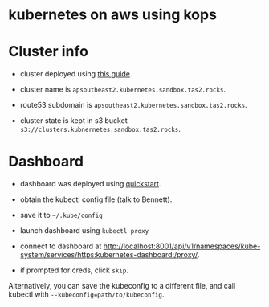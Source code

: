 # kubernetes on aws using kops

# Cluster info

* cluster deployed using
  [this guide](https://kubernetes.io/docs/getting-started-guides/kops/).

* cluster name is `apsoutheast2.kubernetes.sandbox.tas2.rocks`.

* route53 subdomain is `apsoutheast2.kubernetes.sandbox.tas2.rocks`.

* cluster state is kept in s3 bucket
  `s3://clusters.kubnernetes.sandbox.tas2.rocks`.

# Dashboard

* dashboard was deployed using
  [quickstart](https://github.com/kubernetes/dashboard#getting-started).

* obtain the kubectl config file (talk to Bennett).

* save it to `~/.kube/config`

* launch dashboard using `kubectl proxy`

* connect to dashboard at [http://localhost:8001/api/v1/namespaces/kube-system/services/https:kubernetes-dashboard:/proxy/](http://localhost:8001/api/v1/namespaces/kube-system/services/https:kubernetes-dashboard:/proxy/).

* if prompted for creds, click `skip`.

Alternatively, you can save the kubeconfig to a different file, and
call kubectl with `--kubeconfig=path/to/kubeconfig`.


